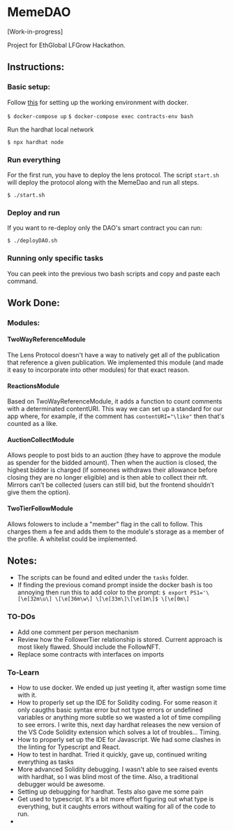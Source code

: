 # MemeDAO

[Work-in-progress]

Project for EthGlobal LFGrow Hackathon.

## Instructions: 
### Basic setup:
Follow [this](https://docs.lens.dev/docs/quick-setup) for setting up the working environment with docker.

```$ docker-compose up```
```$ docker-compose exec contracts-env bash```

Run the hardhat local network

```$ npx hardhat node```

### Run everything
For the first run, you have to deploy the lens protocol.
The script `start.sh` will deploy the protocol along with the MemeDao and run all steps.

```$ ./start.sh```

### Deploy and run
If you want to re-deploy only the DAO's smart contract you can run:

```$ ./deployDAO.sh```

### Running only specific tasks
You can peek into the previous two bash scripts and copy and paste each command.

## Work Done:

### Modules:

#### TwoWayReferenceModule
The Lens Protocol doesn't have a way to natively get all of the publication that reference a given publication. We implemented this module (and made it easy to incorporate into other modules) for that exact reason. 

#### ReactionsModule
Based on TwoWayReferenceModule, it adds a function to count comments with a determinated contentURI. This way we can set up a standard for our app where, for example, if the comment has `contentURI="\like"` then that's counted as a like.

#### AuctionCollectModule
Allows people to post bids to an auction (they have to approve the module as spender for the bidded amount). Then when the auction is closed, the highest bidder is charged (if someones withdraws their allowance before closing they are no longer eligible) and is then able to collect their nft. Mirrors can't be collected (users can still bid, but the frontend shouldn't give them the option).

#### TwoTierFollowModule
Allows folowers to include a "member" flag in the call to follow. This charges them a fee and adds them to the module's storage as a member of the profile. A whitelist could be implemented.


## Notes:
- The scripts can be found and edited under the `tasks` folder.
- If finding the previous comand prompt inside the docker bash is too annoying then run this to add color to the prompt:
```$ export PS1='\[\e[32m\u\] \[\e[36m\w\] \[\e[33m\]\[\e[1m\]$ \[\e[0m\]```

### TO-DOs
- Add one comment per person mechanism
- Review how the FollowerTier relationship is stored. Current approach is most likely flawed. Should include the FollowNFT.
- Replace some contracts with interfaces on imports

### To-Learn
- How to use docker. We ended up just yeeting it, after wastign some time with it.
- How to properly set up the IDE for Solidity coding. For some reason it only caugths basic syntax error but not type errors or undefined variables or anything more subtle so we wasted a lot of time compiling to see errors. I write this, next day hardhat releases the new version of the VS Code Solidity extension which solves a lot of troubles... Timing.
- How to properly set up the IDE for Javascript. We had some clashes in the linting for Typescript and React.
- How to test in hardhat. Tried it quickly, gave up, continued writing everything as tasks
- More advanced Solidity debugging. I wasn't able to see raised events with hardhat, so I was blind most of the time. Also, a traditional debugger would be awesome.
- Setting up debugging for hardhat. Tests also gave me some pain
- Get used to typescript. It's a bit more effort figuring out what type is everything, but it caughts errors without waiting for all of the code to run.
- 